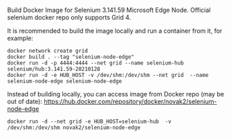 Build Docker Image for Selenium 3.141.59 Microsoft Edge Node. Official selenium docker repo only supports Grid 4.

It is recommended to build the image locally and run a container from it, for example:
```
docker network create grid 
docker build . --tag "selenium-node-edge"
docker run -d -p 4444:4444 --net grid --name selenium-hub selenium/hub:3.141.59-20210128 
docker run -d -e HUB_HOST -v /dev/shm:/dev/shm --net grid  --name selenium-node-edge selenium-node-edge
```
Instead of building locally, you can access image from Docker repo (may be out of date): https://hub.docker.com/repository/docker/novak2/selenium-node-edge

```docker run -d --net grid -e HUB_HOST=selenium-hub  -v /dev/shm:/dev/shm novak2/selenium-node-edge```
